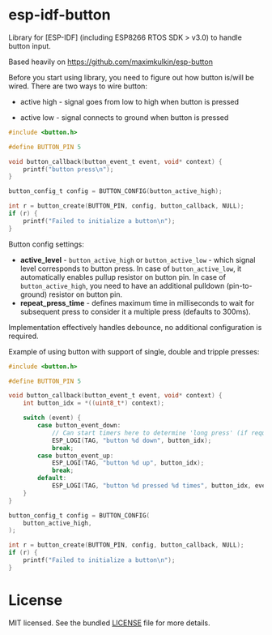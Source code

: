 esp-idf-button
==========
Library for [ESP-IDF] (including ESP8266 RTOS SDK > v3.0) to handle
button input.

Based heavily on https://github.com/maximkulkin/esp-button

Before you start using library, you need to figure out how button is/will be wired.
There are two ways to wire button:
* active high - signal goes from low to high when button is pressed

* active low - signal connects to ground when button is pressed

```c
#include <button.h>

#define BUTTON_PIN 5

void button_callback(button_event_t event, void* context) {
    printf("button press\n");
}

button_config_t config = BUTTON_CONFIG(button_active_high);

int r = button_create(BUTTON_PIN, config, button_callback, NULL);
if (r) {
    printf("Failed to initialize a button\n");
}
```

Button config settings:
* **active_level** - `button_active_high` or `button_active_low` - which signal level corresponds to button press. In case of `button_active_low`, it automatically enables pullup resistor on button pin. In case of `button_active_high`, you need to have an additional pulldown (pin-to-ground) resistor on button pin.
* **repeat\_press_time** - defines maximum time in milliseconds to wait for subsequent press to consider it a multiple press (defaults to 300ms).

Implementation effectively handles debounce, no additional configuration is required.

Example of using button with support of single, double and tripple presses:

```c
#include <button.h>

#define BUTTON_PIN 5

void button_callback(button_event_t event, void* context) {
    int button_idx = *((uint8_t*) context);

    switch (event) {
        case button_event_down:
            // Can start timers here to determine 'long press' (if required)
            ESP_LOGI(TAG, "button %d down", button_idx);
            break;
        case button_event_up:
            ESP_LOGI(TAG, "button %d up", button_idx);
            break;
        default:
            ESP_LOGI(TAG, "button %d pressed %d times", button_idx, event);
    }
}

button_config_t config = BUTTON_CONFIG(
    button_active_high,
);

int r = button_create(BUTTON_PIN, config, button_callback, NULL);
if (r) {
    printf("Failed to initialize a button\n");
}
```

License
=======
MIT licensed. See the bundled [LICENSE](https://github.com/maximkulkin/esp-button/blob/master/LICENSE) file for more details.
